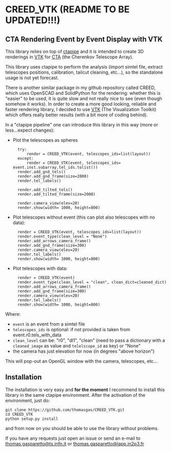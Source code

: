 CREED_VTK (README TO BE UPDATED!!!)
========
CTA Rendering Event by Event Display with VTK
----------
This library relies on top of [ctapipe](https://github.com/cta-observatory/ctapipe) and it is intended to create 3D renderings 
in [VTK](https://www.vtk.org) for [CTA](www.cta-observatory.org) (the Cherenkov Telescope Array).

This library uses ctapipe to perform the analysis (import simtel file, extract telescopes positions, calibration, tailcut cleaning, etc...), so the standalone usage is not yet forecast. 

There is another similar package in my github repository called CREED, which uses OpenSCAD and SolidPython for the rendering: whether this is "easier" to be used, it is quite slow and not really nice to see (even though somehow it works). In order to create a more good looking, reliable and faster rendering library, I decided to use [VTK](https://www.vtk.org) (The Visualization Toolkit) which offers really better results (with a bit more of coding behind).

In a "ctapipe pipeline" one can introduce this library in this way (more or less...expect changes):

- Plot the telescopes as spheres

        try:
            render = CREED_VTK(event, telescopes_ids=list(layout))
        except:
            render = CREED_VTK(event, telescopes_ids= event.inst.subarray.tel_ids.tolist())
        render.add_gnd_tels()
        render.add_gnd_frame(size=2000)
        render.tel_labels() 

        render.add_tilted_tels()
        render.add_tilted_frame(size=2000)

        render.camera_view(elev=20)
        render.show(width= 1000, height=800)

- Plot telescopes without event (this can plot also telescopes with no data):

        render = CREED_VTK(event, telescopes_ids=list(layout))
        render.event_type(clean_level = "None")
        render.add_arrows_camera_frame()
        render.add_gnd_frame(size=300)
        render.camera_view(elev=20)
        render.tel_labels()
        render.show(width= 1000, height=800)

- Plot telescopes with data:
        
        render = CREED_VTK(event)
        render.event_type(clean_level = "clean", clean_dict=cleaned_dict)
        render.add_arrows_camera_frame()
        render.add_gnd_frame(size=300)
        render.camera_view(elev=20)
        render.tel_labels()
        render.show(width= 1000, height=800)

Where:
- `event` is an event from a simtel file
- `telescopes_ids` is optional: if not provided is taken from event.r0.tels_with_data
- `clean_level` can be: "r0", "dl1", "clean" (need to pass a dictionary with a `cleaned_image` as value and `telelscope_id` as key) or "None"
- the camera has just elevation for now (in degrees "above horizon")

This will pop-out an OpenGL window with the camera, telescopes, etc... 

Installation
------------
The installation is very easy and **for the moment** I recommend to install this library in the same ctapipe environment. After the activation of the environment, just do:

    git clone https://github.com/thomasgas/CREED_VTK.git
    cd CREED_VTK
    python setup.py install

and from now on you should be able to use the library without problems.

If you have any requests just open an issue or send an e-mail to thomas.gasparetto@ts.infn.it or thomas.gasparetto@lapp.in2p3.fr
